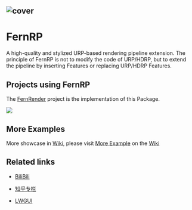 ![cover](https://github.com/DeJhon-Huang/FernNPR/blob/master/DocAssets/cover.jpg)
------------------------------------

# FernRP
A high-quality and stylized URP-based rendering pipeline extension.
The principle of FernRP is not to modify the code of URP/HDRP, but to extend the pipeline by inserting Features or replacing URP/HDRP Features.

## Projects using FernRP

The [FernRender](https://github.com/FernRender/FernRender) project is the implementation of this Package.

![](DocAssets/MaterialBall.jpg)
 
## More Examples
More showcase in [Wiki](https://github.com/DeJhon-Huang/FernNPR/wiki), please visit [More Example](https://github.com/DeJhon-Huang/FernNPR/wiki/More-Example) on the [Wiki](https://github.com/DeJhon-Huang/FernNPR/wiki)

## Related links

- [BiliBili](https://space.bilibili.com/477693184)

- [知乎专栏](https://www.zhihu.com/column/c_1587028302690304000)

- [LWGUI](https://github.com/JasonMa0012/LWGUI)
